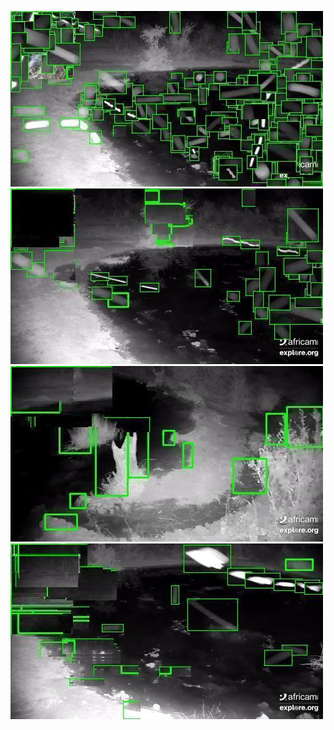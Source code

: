 ![20200724-031103-034108](in/20200724/20200724-031103-034108_0_.jpg)
![20200724-034113-041118](in/20200724/20200724-034113-041118_0_.jpg)
![20200724-041123-044128](in/20200724/20200724-041123-044128_0_.jpg)
![20200724-044133-051138](in/20200724/20200724-044133-051138_0_.jpg)
